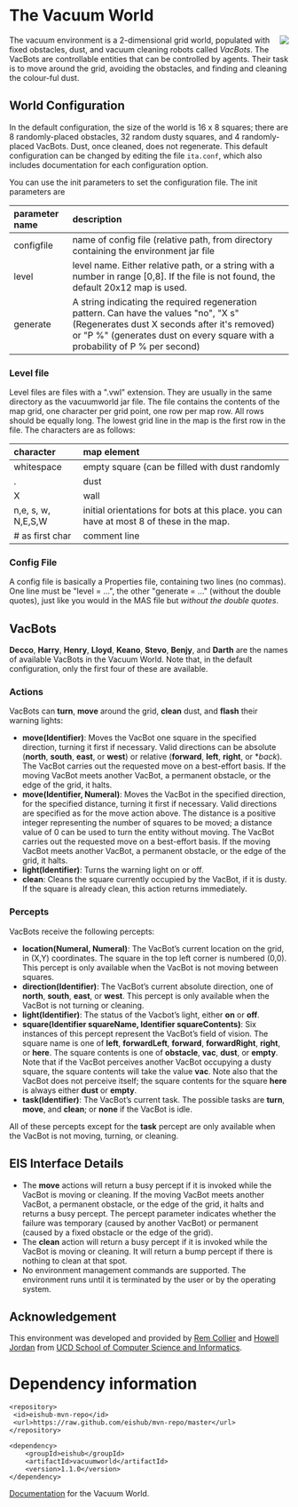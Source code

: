 # The Vacuum World

<img align="right" src="https://github.com/eishub/vacuumworld/wiki/vacuumworld.png"/>

The vacuum environment is a 2-dimensional grid world, populated with fixed obstacles, dust, and vacuum cleaning robots called *VacBots*. The VacBots are controllable entities that can be controlled by agents. Their task is to move around the grid, avoiding the obstacles, and finding and cleaning the colour-ful dust.

## World Configuration

In the default configuration, the size of the world is 16 x 8 squares; there are 8 randomly-placed obstacles, 32 random dusty squares, and 4 randomly-placed VacBots. Dust, once cleaned, does not regenerate. This default configuration can be changed by editing the file `ita.conf`, which also includes documentation for each configuration option.

You can use the init parameters to set the configuration file. The init parameters are

| parameter name | description |
|:---------------|:------------|
| configfile | name of config file (relative path, from directory containing the environment jar file |
| level | level name. Either relative path, or a string with a number in range [0,8]. If the file is not found, the default 20x12 map is used.|
| generate | A string indicating the required regeneration pattern. Can have the values "no",  "X s" (Regenerates dust X seconds after it's removed) or "P %" (generates dust on every square with a probability of P % per second)  |

### Level file
Level files are files with a ".vwl" extension. They are usually in the same directory as the vacuumworld jar file.
The file contains the contents of the map grid, one character per grid point, one row per map row. All rows should be equally long. The lowest grid line in the map is the first row in the file. The characters are as follows:

| character | map element |
|:----------------|:---------------|
| whitespace | empty square (can be filled with dust randomly |
| .| dust |
| X | wall |
| n,e, s, w, N,E,S,W | initial orientations for bots at this place. you can have at most 8 of these in the map. |
| # as first char | comment line |

### Config File
A config file is basically a Properties file, containing two lines (no commas). One line must be "level = ...", the other "generate = ..." (without the double quotes), just like you would in the MAS file but *without the double quotes*.


## VacBots

**Decco**, **Harry**, **Henry**, **Lloyd**, **Keano**, **Stevo**, **Benjy**, and **Darth** are the names of available VacBots in the Vacuum World. Note that, in the default configuration, only the first four of these are available.

### Actions
VacBots can **turn**, **move** around the grid, **clean** dust, and **flash** their warning lights:

* **move(Identifier)**: Moves the VacBot one square in the specified direction, turning it first if necessary. Valid directions can be absolute (**north**, **south**, **east**, or **west**) or relative (**forward**, **left**, **right**, or **back*). The VacBot carries out the requested move on a best-effort basis. If the moving VacBot meets another VacBot, a permanent obstacle, or the edge of the grid, it halts.
* **move(Identifier, Numeral)**: Moves the VacBot in the specified direction, for the specified distance, turning it first if necessary. Valid directions are specified as for the move action above. The distance is a positive integer representing the number of squares to be moved; a distance value of 0 can be used to turn the entity without moving. The VacBot carries out the requested move on a best-effort basis. If the moving VacBot meets another VacBot, a permanent obstacle,
or the edge of the grid, it halts.
* **light(Identifier)**: Turns the warning light on or off.
* **clean**: Cleans the square currently occupied by the VacBot, if it is dusty. If the square is already clean, this action returns immediately.

### Percepts

VacBots receive the following percepts:

* **location(Numeral, Numeral)**: The VacBot’s current location on the grid, in (X,Y) coordinates. The square in the top left corner is numbered (0,0). This percept is only available when the VacBot is not moving between squares.
* **direction(Identifier)**: The VacBot’s current absolute direction, one of **north**, **south**, **east**, or **west**. This percept is only available when the VacBot is not turning or cleaning.
* **light(Identifier)**: The status of the Vacbot’s light, either **on** or **off**.
* **square(Identifier squareName, Identifier squareContents)**: Six instances of this percept represent the VacBot’s field of vision. The square name is one of **left**, **forwardLeft**, **forward**, **forwardRight**, **right**, or **here**. The square contents is one of **obstacle**, **vac**, **dust**, or **empty**. Note that if the VacBot perceives another VacBot occupying a dusty square, the square contents will take the value **vac**. Note also that the VacBot does not perceive itself; the square contents for the square **here** is always either **dust** or **empty**. 
* **task(Identifier)**: The VacBot’s current task. The possible tasks are **turn**, **move**, and **clean**; or **none** if the VacBot is idle.

All of these percepts except for the **task** percept are only available when the VacBot is not moving, turning, or cleaning.


## EIS Interface Details

* The **move** actions will return a busy percept if it is invoked while the VacBot is moving or cleaning. If the moving VacBot meets another VacBot, a permanent obstacle, or the edge of the grid, it halts and returns a busy percept. The percept parameter indicates whether the failure was temporary (caused by another VacBot) or permanent (caused by a fixed obstacle or the edge of the grid).
* The **clean** action will return a busy percept if it is invoked while the VacBot is moving or cleaning.
It will return a bump percept if there is nothing to clean at that spot.
* No environment management commands are supported. The environment runs until it is terminated by the user or by the operating system.

## Acknowledgement
This environment was developed and provided by [Rem Collier](https://www.csi.ucd.ie/users/rem-collier) and [Howell Jordan](https://www.csi.ucd.ie/users/howell-jordan) from [UCD School of Computer Science and Informatics](https://www.csi.ucd.ie/).

Dependency information 
=====================

```
<repository>
 <id>eishub-mvn-repo</id>
 <url>https://raw.github.com/eishub/mvn-repo/master</url>
</repository>
```
	
```	
<dependency>
	<groupId>eishub</groupId>
	<artifactId>vacuumworld</artifactId>
	<version>1.1.0</version>
</dependency>
```

[Documentation](https://goalapl.atlassian.net/wiki/display/ENV/Vacuum+World) for
the Vacuum World.
